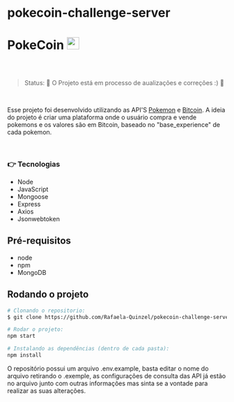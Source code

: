 # pokecoin-challenge-server

<h1>PokeCoin <a href="https://emoji.gg/emoji/pokeball"><img src="https://cdn3.emoji.gg/emojis/pokeball.png" width="28px" height="28px" alt="pokeball"></a></h1>

<h2 align="center">
</h2>
<br>


> Status: :construction_worker: O Projeto está em processo de aualizações e correções :) :construction:
<br>

Esse projeto foi desenvolvido utilizando as API'S [Pokemon](https://pokeapi.co/docs/v2) e [Bitcoin](https://www.mercadobitcoin.com.br/api-doc/). A ideia do projeto é criar uma plataforma onde o usuário compra e vende pokemons e os valores são em Bitcoin, baseado no "base_experience" de cada pokemon.

<br>

### :point_right: Tecnologias 

- Node
- JavaScript
- Mongoose
- Express
- Axios
- Jsonwebtoken

## Pré-requisitos

- node
- npm
- MongoDB

## Rodando o projeto

```bash
# Clonando o repositorio:
$ git clone https://github.com/Rafaela-Quinzel/pokecoin-challenge-server.git

# Rodar o projeto:
npm start

# Instalando as dependências (dentro de cada pasta):
npm install
```

O repositório possui um arquivo .env.example, basta editar o nome do arquivo retirando o .exemple, as configurações de consulta das API já estão no arquivo junto com outras informações mas sinta se a vontade para realizar as suas alterações.

